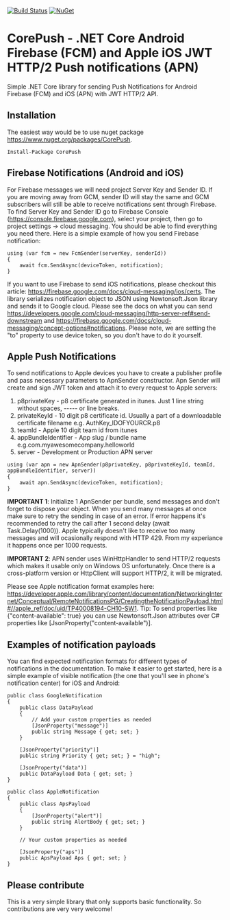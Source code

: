 [![Build Status](https://travis-ci.org/andrei-m-code/CorePush.svg?branch=master)](https://travis-ci.org/andrei-m-code/CorePush) [![NuGet](https://img.shields.io/nuget/v/CorePush.svg)](https://www.nuget.org/packages/CorePush/)


# CorePush - .NET Core Android Firebase (FCM) and Apple iOS JWT HTTP/2 Push notifications (APN)
Simple .NET Core library for sending Push Notifications for Android Firebase (FCM) and iOS (APN) with JWT HTTP/2 API.

## Installation

The easiest way would be to use nuget package https://www.nuget.org/packages/CorePush.

```
Install-Package CorePush
```
## Firebase Notifications (Android and iOS)

For Firebase messages we will need project Server Key and Sender ID. If you are moving away from GCM, sender ID will stay the same and GCM subscribers will still be able to receive notifications sent through Firebase. To find Server Key and Sender ID go to Firebase Console (https://console.firebase.google.com), select your project, then go to project settings -> cloud messaging. You should be able to find everything you need there. Here is a simple example of how you send Firebase notification:

```
using (var fcm = new FcmSender(serverKey, senderId))
{
    await fcm.SendAsync(deviceToken, notification);
}
```
If you want to use Firebase to send iOS notifications, please checkout this article: https://firebase.google.com/docs/cloud-messaging/ios/certs.
The library serializes notification object to JSON using Newtonsoft.Json library and sends it to Google cloud. Please see the docs on what you can send https://developers.google.com/cloud-messaging/http-server-ref#send-downstream and https://firebase.google.com/docs/cloud-messaging/concept-options#notifications. Please note, we are setting the "to" property to use device token, so you don't have to do it yourself.

## Apple Push Notifications

To send notifications to Apple devices you have to create a publisher profile and pass necessary parameters to ApnSender constructor. Apn Sender will create and sign JWT token and attach it to every request to Apple servers:
1. p8privateKey - p8 certificate generated in itunes. Just 1 line string without spaces, ----- or line breaks.
2. privateKeyId - 10 digit p8 certificate id. Usually a part of a downloadable certificate filename e.g. AuthKey_IDOFYOURCR.p8</param>
3. teamId - Apple 10 digit team id from itunes
4. appBundleIdentifier - App slug / bundle name e.g.com.myawesomecompany.helloworld
5. server - Development or Production APN server

```
using (var apn = new ApnSender(p8privateKey, p8privateKeyId, teamId, appBundleIdentifier, server)) 
{
    await apn.SendAsync(deviceToken, notification);
}
```
**IMPORTANT 1**: Initialize 1 ApnSender per bundle, send messages and don't forget to dispose your object. When you send many messages at once make sure to retry the sending in case of an error. If error happens it's recommended to retry the call after 1 second delay (await Task.Delay(1000)). Apple typically doesn't like to receive too many messages and will ocasionally respond with HTTP 429. From my experiance it happens once per 1000 requests.

**IMPORTANT 2**: APN sender uses WinHttpHandler to send HTTP/2 requests which makes it usable only on Windows OS unfortunately. Once there is a cross-platform version or HttpClient will support HTTP/2, it will be migrated.

Please see Apple notification format examples here: https://developer.apple.com/library/content/documentation/NetworkingInternet/Conceptual/RemoteNotificationsPG/CreatingtheNotificationPayload.html#//apple_ref/doc/uid/TP40008194-CH10-SW1.
Tip: To send properties like {"content-available": true} you can use Newtonsoft.Json attributes over C# properties like [JsonProperty("content-available")].

## Examples of notification payloads
You can find expected notification formats for different types of notifications in the documentation. To make it easier to get started, here is a simple example of visible notification (the one that you'll see in phone's notification center) for iOS and Android:

```
public class GoogleNotification
{
    public class DataPayload
    {
        // Add your custom properties as needed
        [JsonProperty("message")]
        public string Message { get; set; }
    }

    [JsonProperty("priority")]
    public string Priority { get; set; } = "high";

    [JsonProperty("data")]
    public DataPayload Data { get; set; }
}

public class AppleNotification
{
    public class ApsPayload
    {
        [JsonProperty("alert")]
        public string AlertBody { get; set; }
    }

    // Your custom properties as needed

    [JsonProperty("aps")]
    public ApsPayload Aps { get; set; }
}
```
## Please contribute
This is a very simple library that only supports basic functionality. So contributions are very very welcome!

